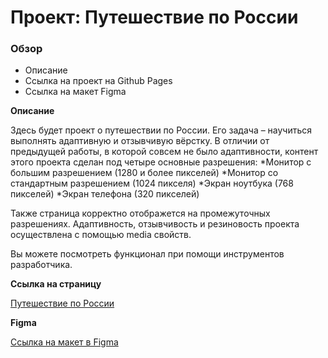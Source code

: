 # Проект: Путешествие по России

### Обзор
* Описание
* Ссылка на проект на Github Pages 
* Ссылка на макет Figma

**Описание**

Здесь будет проект о путешествии по России.
Его задача – научиться выполнять адаптивную и отзывчивую вёрстку. В отличии от предыдущей работы, в которой совсем не было адаптивности, контент этого проекта сделан под четыре основные разрешения:
*Монитор с большим разрешением (1280 и более пикселей)
*Монитор со стандартным разрешением (1024 пикселя)
*Экран ноутбука (768 пикселей)
*Экран телефона (320 пикселей)

Также страница корректно отображется на промежуточных разрешениях. Адаптивность, отзывчивость и резиновость проекта осуществлена с помощью media свойств.

Вы можете посмотреть функционал при помощи инструментов разработчика.

**Ссылка на страницу**

[Путешествие по России](https://romnyer.github.io/russian-travel/)

**Figma**

[Ссылка на макет в Figma](https://www.figma.com/file/5S2WSbEFL6awjVWJ0NWL8Q/Sprint-3_-Russia-_-desktop-mobile?node-id=28503%3A0)
